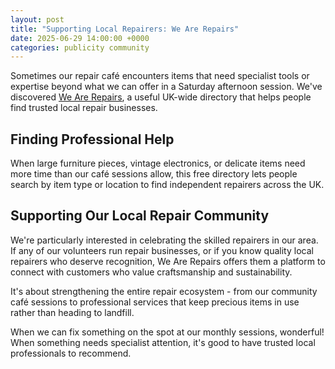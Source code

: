 ```yaml
---
layout: post
title: "Supporting Local Repairers: We Are Repairs"
date: 2025-06-29 14:00:00 +0000
categories: publicity community
---
```


Sometimes our repair café encounters items that need specialist tools or expertise beyond what we can offer in a Saturday afternoon session. We've discovered [We Are Repairs](https://wearerepairs.com), a useful UK-wide directory that helps people find trusted local repair businesses.

## Finding Professional Help

When large furniture pieces, vintage electronics, or delicate items need more time than our café sessions allow, this free directory lets people search by item type or location to find independent repairers across the UK.

## Supporting Our Local Repair Community

We're particularly interested in celebrating the skilled repairers in our area. If any of our volunteers run repair businesses, or if you know quality local repairers who deserve recognition, We Are Repairs offers them a platform to connect with customers who value craftsmanship and sustainability.

It's about strengthening the entire repair ecosystem - from our community café sessions to professional services that keep precious items in use rather than heading to landfill.

When we can fix something on the spot at our monthly sessions, wonderful! When something needs specialist attention, it's good to have trusted local professionals to recommend.
